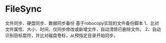 # FileSync
文件同步、硬盘同步、数据同步备份
基于robocopy实现的文件备份脚本
  1、比对文件属性、大小、时间，仅同步修改或新增文件，自动清除已删除文件。 
  2、自动识别目标盘符，并比对磁盘卷标，从预指定目录开始同步。


